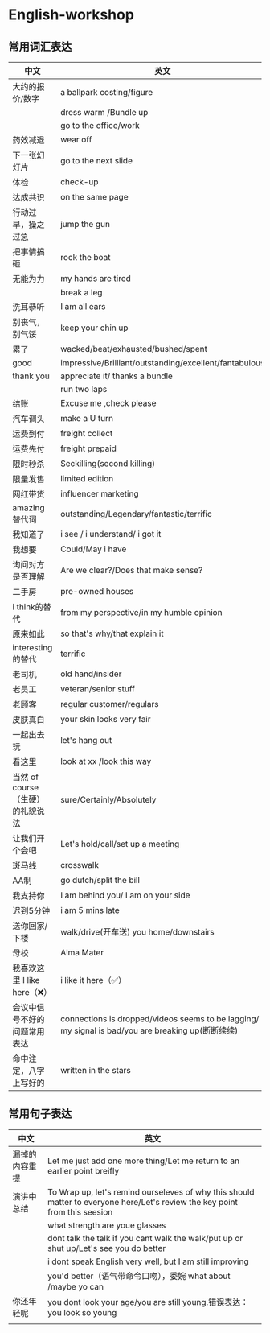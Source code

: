 # English-workshop
## 常用词汇表达
|   中文  | 英文  |
|  ----  | ----  |
| 大约的报价/数字  | a ballpark costing/figure |
|   |dress warm /Bundle up |
||go to the office/work|
|药效减退|wear off|
|下一张幻灯片|go to the next slide|
|体检|check-up|
|达成共识|on the same page|
|行动过早，操之过急|jump the gun|
|把事情搞砸|rock the boat|
|无能为力|my hands are tired|
||break a leg|
|洗耳恭听|I am all ears|
|别丧气，别气馁|keep your chin up|
|累了|wacked/beat/exhausted/bushed/spent|
|good|impressive/Brilliant/outstanding/excellent/fantabulous|
|thank you |appreciate it/ thanks a bundle|
||run two laps|
|结账|Excuse me ,check please|
|汽车调头|make a U turn |
|运费到付|freight collect|
|运费先付|freight prepaid|
|限时秒杀|Seckilling(second killing)|
|限量发售|limited edition|
|网红带货|influencer marketing|
|amazing替代词|outstanding/Legendary/fantastic/terrific|
|我知道了|i see / i understand/ i got it|
|我想要|Could/May i have|
|询问对方是否理解|Are we clear?/Does that make sense?|
|二手房|pre-owned houses|
|i think的替代|from my perspective/in my humble opinion|
|原来如此|so that's why/that explain it |
|interesting的替代|terrific|
|老司机|old hand/insider|
|老员工|veteran/senior stuff|
|老顾客|regular customer/regulars|
|皮肤真白|your skin looks very fair|
|一起出去玩|let's hang out|
|看这里|look at xx /look this way|
|当然 of course（生硬）的礼貌说法|sure/Certainly/Absolutely|
|让我们开个会吧|Let's hold/call/set up a meeting|
|斑马线|crosswalk|
|AA制|go dutch/split the bill|
|我支持你|I am behind you/ I am on your side|
|迟到5分钟|i am 5 mins late|
|送你回家/下楼|walk/drive(开车送) you home/downstairs|
|母校|Alma Mater|
|我喜欢这里 I like here（❌）|i like it here（✅）|
|会议中信号不好的问题常用表达|connections is dropped/videos seems to be lagging/ my signal is bad/you are breaking up(断断续续)|
|命中注定，八字上写好的|written in the stars|


## 常用句子表达
|   中文  | 英文  |
|  ----  | ----  |
| 漏掉的内容重提  | Let me just add one more thing/Let me return to an earlier point breifly|
|   演讲中总结| To Wrap up, let's remind ourseleves of why this should matter to everyone here/Let's review  the key point from this seesion |
|   |what strength are youe glasses|
||dont talk the talk if you cant walk the walk/put up or shut up/Let's see you do better|
||i dont speak English very well, but I am still improving|
||you'd better（语气带命令口吻），委婉 what about /maybe yo can |
|你还年轻呢|you dont look your age/you are still young.错误表达： you look so young|
|||
